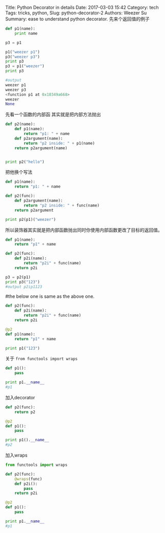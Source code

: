 Title: Python Decorator in details
Date: 2017-03-03 15:42
Category: tech
Tags: tricks, python,
Slug: python-decorator-2
Authors: Weezer Su
Summary: ease to understand python decorator.
先来个返回值的例子
```python
def p1(name):
    print name

p3 = p1

p1("weezer p1")
p3("weezer p3")
print p3
p3 = p1("weezer")
print p3

#output
weezer p1
weezer p3
<function p1 at 0x10349a668>
weezer
None
```

先看一个函数的内部函 
其实就是把内部方法抛出
```python 
def p2(name):
    def p1(name):
        return "p1: " + name
    def p2argument(name):
        return "p2 inside: " + p1(name)
    return p2argument(name)


print p2("hello")
```
把他换个写法
```python
def p1(name):
    return "p1: " + name

def p2(func):
    def p2argument(name):
        return "p2 inside: " + func(name)
    return p2argument

print p2(p1)("weezer")
```

所以装饰器其实就是把内部函数抛出同时你使用内部函数更改了目标的返回值。
```python
def p1(name):
    return "p1" + name

def p2(func):
    def p2i(name):
        return "p2i" + func(name)
    return p2i

p3 = p2(p1)
print p3("123")
#output p2ip1123
```
#the below one is same as the above one.
```python
def p2(func):
    def p2i(name):
        return "p2i" + func(name)
    return p2i

@p2
def p1(name):
    return "p1" + name

print p1("123")
```
关于 ```from functools import wraps```
```python
def p1():
    pass

print p1.__name__
#p1
```
加入decorator
```python
def p2(func):
    return p2

@p2
def p1():
    pass

print p1().__name__
#p2
```
加入wraps
```python
from functools import wraps

def p2(func):
    @wraps(func)
    def p2i():
        pass
    return p2i

@p2
def p1():
    pass

print p1.__name__
#p1
```
